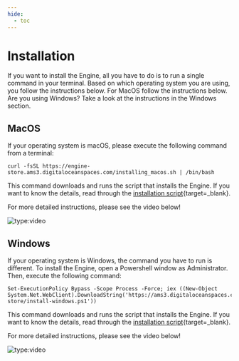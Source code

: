 ```yaml
---
hide:
  - toc
---
```


# Installation
If you want to install the Engine, all you have to do is to run a single command in your terminal. Based on which
operating system you are using, you follow the instructions below. For MacOS follow the instructions below. Are you
using Windows? Take a look at the instructions in the Windows section.

## MacOS
If your operating system is macOS, please execute the following command from a terminal: 
```
curl -fsSL https://engine-store.ams3.digitaloceanspaces.com/installing_macos.sh | /bin/bash
```
This command downloads and runs the script that installs the Engine. If you want to know the details, read through
the [installation script](https://engine-store.ams3.digitaloceanspaces.com/installing_macos.sh){target=_blank}.

For more detailed instructions, please see the video below!

![type:video](https://www.youtube.com/embed/-C-SHgOj5Ro)

## Windows
If your operating system is Windows, the command you have to run is different. To install the Engine, open a Powershell
window as Administrator. Then, execute the following command:
```
Set-ExecutionPolicy Bypass -Scope Process -Force; iex ((New-Object System.Net.WebClient).DownloadString('https://ams3.digitaloceanspaces.com/engine-store/install-windows.ps1'))
```
This command downloads and runs the script that installs the Engine. If you want to know the details, read through
the [installation script](https://ams3.digitaloceanspaces.com/engine-store/install-windows.ps1){target=_blank}.

For more detailed instructions, please see the video below!

![type:video](https://www.youtube.com/embed/rKLvhZVG3Po)

